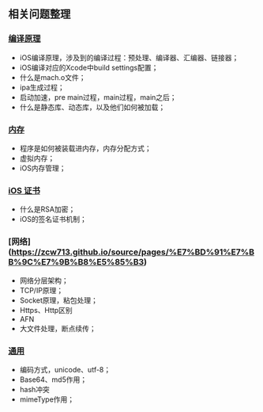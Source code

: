 ## 相关问题整理



### [编译原理](https://zcw713.github.io/source/pages/%E7%BC%96%E8%AF%91)
- iOS编译原理，涉及到的编译过程：预处理、编译器、汇编器、链接器；
- iOS编译对应的Xcode中build settings配置；
- 什么是mach.o文件；
- ipa生成过程；
- 启动加速，pre main过程，main过程，main之后；
- 什么是静态库、动态库，以及他们如何被加载；

### [内存](https://zcw713.github.io/source/pages/%E5%86%85%E5%AD%98)

- 程序是如何被装载进内存，内存分配方式；
- 虚拟内存；
- iOS内存管理；

### [iOS 证书](https://zcw713.github.io/source/pages/iOS%E8%AF%81%E4%B9%A6)

- 什么是RSA加密；
- iOS的签名证书机制；

### [网络] (https://zcw713.github.io/source/pages/%E7%BD%91%E7%BB%9C%E7%9B%B8%E5%85%B3)

- 网络分层架构；
- TCP/IP原理；
- Socket原理，粘包处理；
- Https、Http区别
- AFN
- 大文件处理，断点续传；

### [通用](https://zcw713.github.io/source/pages/%E9%80%9A%E7%94%A8)

- 编码方式，unicode、utf-8；
- Base64、md5作用；
- hash冲突
- mimeType作用；
